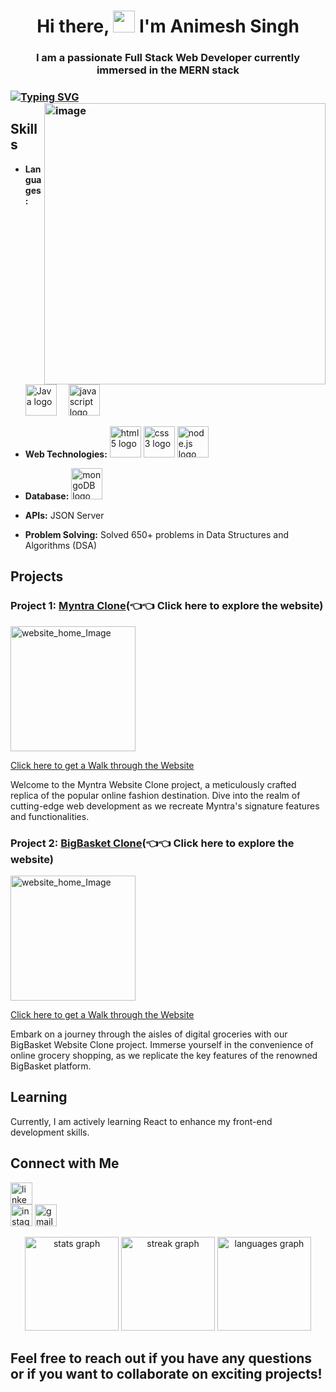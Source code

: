 <h1 align="center">Hi there, <img src="https://media.giphy.com/media/hvRJCLFzcasrR4ia7z/giphy.gif" width="35"> I'm Animesh Singh</h1>

<h3 align="center">I am a passionate Full Stack Web Developer currently immersed in the MERN stack <h3/>
<a href="https://git.io/typing-svg"><img src="https://readme-typing-svg.demolab.com?font=Fira+Code&pause=1000&color=black&random=false&width=435&lines=Full-Stack+web+Developer" alt="Typing SVG" /></a>
  

<img width="450px" align="right" src="https://cdn.dribbble.com/users/730703/screenshots/6581243/avento.gif" alt="image">

## Skills

- **Languages:** 
<img src="https://cdn.jsdelivr.net/gh/devicons/devicon/icons/java/java-original.svg" height="50" alt="Java logo"  /><img width="15" />   <img src="https://cdn.jsdelivr.net/gh/devicons/devicon/icons/javascript/javascript-original.svg" height="50" alt="javascript logo"  />

- **Web Technologies:** <img src="https://cdn.jsdelivr.net/gh/devicons/devicon/icons/html5/html5-original.svg" height="50" alt="html5 logo"  />  <img src="https://cdn.jsdelivr.net/gh/devicons/devicon/icons/css3/css3-original.svg" height="50" alt="css3 logo"  />  <img src="https://upload.wikimedia.org/wikipedia/commons/thumb/d/d9/Node.js_logo.svg/1200px-Node.js_logo.svg.png" height="50" alt="node.js logo"  />

- **Database:** <img src="https://1000logos.net/wp-content/uploads/2020/08/MongoDB-Emblem.jpg" height="50" alt="mongoDB logo"  />

- **APIs:** JSON Server
- **Problem Solving:** Solved 650+ problems in Data Structures and Algorithms (DSA)

## Projects

### Project 1: [Myntra Clone](https://calm-malasada-c0860b.netlify.app)(👈👈 Click here to explore the website)
<img src="https://images2.imgbox.com/c0/b8/9A3OPB3n_o.jpg" height="200" alt="website_home_Image"  />

[Click here to get a Walk through the Website](https://youtu.be/b2xNnRaI3_M)

Welcome to the Myntra Website Clone project, a meticulously crafted replica of the popular online fashion destination. Dive into the realm of cutting-edge web development as we recreate Myntra's signature features and functionalities. 

### Project 2: [BigBasket Clone](https://starlit-quokka-c12c53.netlify.app/)(👈👈 Click here to explore the website)
<img src="https://encrypted-tbn0.gstatic.com/images?q=tbn:ANd9GcQr7bqdtGSq_8EGH-aRbDMB6zQPGwJtwxe9IA&usqp=CAU" height="200" alt="website_home_Image"  />

[Click here to get a Walk through the Website](https://youtu.be/b2xNnRaI3_M)

Embark on a journey through the aisles of digital groceries with our BigBasket Website Clone project. Immerse yourself in the convenience of online grocery shopping, as we replicate the key features of the renowned BigBasket platform.

<!-- Add more projects as needed -->

## Learning

Currently, I am actively learning React to enhance my front-end development skills.

## Connect with Me
[<img src="https://img.shields.io/static/v1?message=LinkedIn&logo=linkedin&label=&color=0077B5&logoColor=white&labelColor=&style=for-the-badge" height="35" alt="linkedin logo"  />](https://www.linkedin.com/in/animesh-singh-0bb22418b/)  
[<img src="https://img.shields.io/static/v1?message=Instagram&logo=instagram&label=&color=E4405F&logoColor=white&labelColor=&style=for-the-badge" height="35" alt="instagram logo"  />](https://www.instagram.com/animeshsingrol/)
[<img src="https://img.shields.io/static/v1?message=Gmail&logo=gmail&label=&color=D14836&logoColor=white&labelColor=&style=for-the-badge" height="35" alt="gmail logo"  />](https://mail.google.com/mail/animeshsingrol@gmail.com)


<div align="center">
  <img src="https://github-readme-stats.vercel.app/api?username=Animesh-2&hide_title=false&hide_rank=false&show_icons=true&include_all_commits=true&count_private=true&disable_animations=false&theme=dracula&locale=en&hide_border=false&order=1" height="150" alt="stats graph"  />
    <img src="https://streak-stats.demolab.com?user=Animesh-2&locale=en&mode=daily&theme=default&hide_border=true&border_radius=5&order=3" height="150" alt="streak graph"  />
  <img src="https://github-readme-stats.vercel.app/api/top-langs?username=Animesh-2&locale=en&hide_title=false&layout=compact&card_width=320&langs_count=5&theme=dracula&hide_border=false&order=2" height="150" alt="languages graph"  />
</div>


## Feel free to reach out if you have any questions or if you want to collaborate on exciting projects!
